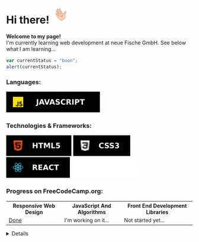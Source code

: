 <h1>Hi there! <img src="https://github.com/alper92/alper92/blob/main/img/hand_wave.gif" width="50" height="50" alt="Waving hand"></h1>
<p>
  <b>Welcome to my page!</b>
  <br />
  I'm currently learning web development at neue Fische GmbH. See below what I am learning...
</p>

```javascript
var currentStatus = "boon";
alert(currentStatus);
```

<h3>Languages:</h3>
<a href="https://github.com/alper92/"><img src="https://github.com/alper92/alper92/blob/main/img/js.svg" alt="JavaScript"></a>
<h3>Technologies & Frameworks:</h3>
<a href="https://github.com/alper92/"><img src="https://github.com/alper92/alper92/blob/main/img/html.svg" alt="HTML 5"></a>
<a href="https://github.com/alper92/"><img src="https://github.com/alper92/alper92/blob/main/img/css3.svg" alt="CSS 3"></a>
<a href="https://github.com/alper92/"><img src="https://github.com/alper92/alper92/blob/main/img/react.svg" alt="REACT"></a>
<a href="https://github.com/alper92/"><img src="https://github.com/alper92/alper92/blob/main/img/next-js.svg" alt="NEXT.js"></a>
<h3>Progress on FreeCodeCamp.org:</h3>
  <table>
    <tr>
      <th>Responsive Web Design</th>
      <th>JavaScript And Algorithms</th>
      <th>Front End Development Libraries</th>
    </tr>
    <tr>
      <td><a href="https://www.freecodecamp.org/certification/alper92/responsive-web-design">Done</a></td>
      <td>I'm working on it...</td>
      <td>Not started yet...</td>
    </tr>
  </table>
<details>
  <p>
    <a href="https://github.com/alper92/"><img src="https://github-readme-stats.vercel.app/api?username=alper92" alt="my stats"></a>
  </p>
</details>